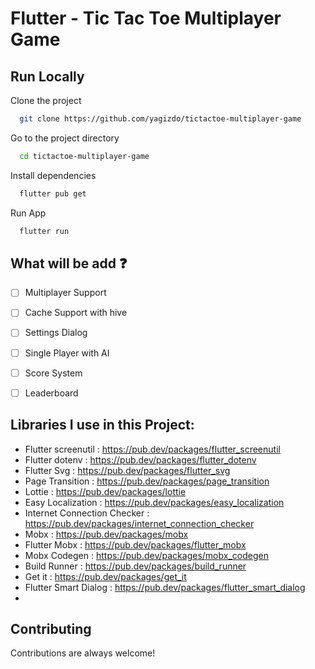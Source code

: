 # Flutter - Tic Tac Toe Multiplayer Game

## Run Locally

Clone the project

```bash
  git clone https://github.com/yagizdo/tictactoe-multiplayer-game
```

Go to the project directory

```bash
  cd tictactoe-multiplayer-game
```

Install dependencies

```bash
  flutter pub get
```

Run App

```bash
  flutter run
```


## What will be add :question:

- [ ] Multiplayer Support 
- [ ] Cache Support with hive
- [ ] Settings Dialog
- [ ] Single Player with AI
- [ ] Score System
- [ ] Leaderboard


##  Libraries I use in this Project:

- Flutter screenutil : https://pub.dev/packages/flutter_screenutil
- Flutter dotenv : https://pub.dev/packages/flutter_dotenv
- Flutter Svg : https://pub.dev/packages/flutter_svg
- Page Transition : https://pub.dev/packages/page_transition
- Lottie : https://pub.dev/packages/lottie
- Easy Localization : https://pub.dev/packages/easy_localization
- Internet Connection Checker : https://pub.dev/packages/internet_connection_checker
- Mobx : https://pub.dev/packages/mobx
- Flutter Mobx : https://pub.dev/packages/flutter_mobx
- Mobx Codegen : https://pub.dev/packages/mobx_codegen
- Build Runner : https://pub.dev/packages/build_runner
- Get it : https://pub.dev/packages/get_it
- Flutter Smart Dialog : https://pub.dev/packages/flutter_smart_dialog
- 




## Contributing

Contributions are always welcome!
